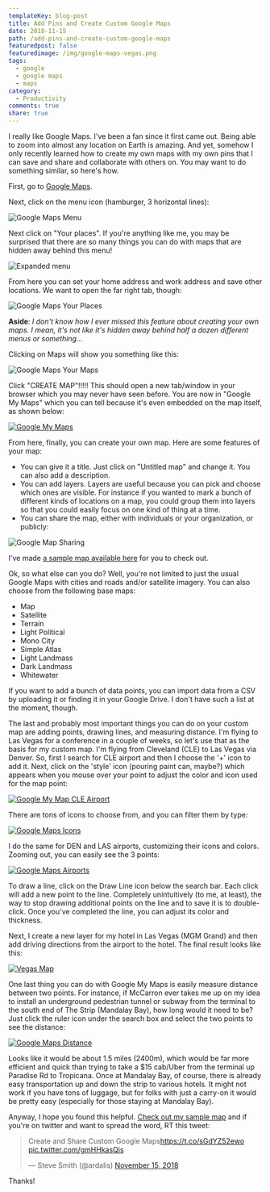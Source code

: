 ```yaml
---
templateKey: blog-post
title: Add Pins and Create Custom Google Maps
date: 2018-11-15
path: /add-pins-and-create-custom-google-maps
featuredpost: false
featuredimage: /img/google-maps-vegas.png
tags:
  - google
  - google maps
  - maps
category:
  - Productivity
comments: true
share: true
---
```


I really like Google Maps. I've been a fan since it first came out. Being able to zoom into almost any location on Earth is amazing. And yet, somehow I only recently learned how to create my own maps with my own pins that I can save and share and collaborate with others on. You may want to do something similar, so here's how.

First, go to [Google Maps](https://www.google.com/maps/).

Next, click on the menu icon (hamburger, 3 horizontal lines):

![Google Maps Menu](/img/google-maps-menu.png)

Next click on "Your places". If you're anything like me, you may be surprised that there are so many things you can do with maps that are hidden away behind this menu!

![Expanded menu](/img/google-maps-menu-expanded.png)

From here you can set your home address and work address and save other locations. We want to open the far right tab, though:

![Google Maps Your Places](/img/google-maps-your-places.png)

**Aside**: _I don't know how I ever missed this feature about creating your own maps. I mean, it's not like it's hidden away behind half a dozen different menus or something..._

Clicking on Maps will show you something like this:

![Google Maps Your Maps](/img/google-maps-your-maps.png)

Click "CREATE MAP"!!!!! This should open a new tab/window in your browser which you may never have seen before. You are now in "Google My Maps" which you can tell because it's even embedded on the map itself, as shown below:

[![Google My Maps](/img/google-my-maps-1024x799.png)](http://ardalis.com/wp-content/uploads/2018/11/google-my-maps.png)

From here, finally, you can create your own map. Here are some features of your map:

- You can give it a title. Just click on "Untitled map" and change it. You can also add a description.
- You can add layers. Layers are useful because you can pick and choose which ones are visible. For instance if you wanted to mark a bunch of different kinds of locations on a map, you could group them into layers so that you could easily focus on one kind of thing at a time.
- You can share the map, either with individuals or your organization, or publicly:

![Google Map Sharing](/img/google-map-sharing.png)

I've made [a sample map available here](https://drive.google.com/open?id=1g4K7xDtSpjeSTcFkIGaH0_Jlr0nF6sAo&usp=sharing) for you to check out.

Ok, so what else can you do? Well, you're not limited to just the usual Google Maps with cities and roads and/or satellite imagery. You can also choose from the following base maps:

- Map
- Satellite
- Terrain
- Light Political
- Mono City
- Simple Atlas
- Light Landmass
- Dark Landmass
- Whitewater

If you want to add a bunch of data points, you can import data from a CSV by uploading it or finding it in your Google Drive. I don't have such a list at the moment, though.

The last and probably most important things you can do on your custom map are adding points, drawing lines, and measuring distance. I'm flying to Las Vegas for a conference in a couple of weeks, so let's use that as the basis for my custom map. I'm flying from Cleveland (CLE) to Las Vegas via Denver. So, first I search for CLE airport and then I choose the '+' icon to add it. Next, click on the 'style' icon (pouring paint can, maybe?) which appears when you mouse over your point to adjust the color and icon used for the map point:

[![Google My Map CLE Airport](/img/google-map-cle-1024x891.png)](http://ardalis.com/wp-content/uploads/2018/11/google-map-cle.png)

There are tons of icons to choose from, and you can filter them by type:

[![Google Maps Icons](/img/google-maps-icons.png)](http://ardalis.com/wp-content/uploads/2018/11/google-maps-icons.png)

I do the same for DEN and LAS airports, customizing their icons and colors. Zooming out, you can easily see the 3 points:

[![Google Maps Airports](/img/google-maps-airports-1024x396.png)](http://ardalis.com/wp-content/uploads/2018/11/google-maps-airports.png)

To draw a line, click on the Draw Line icon below the search bar. Each click will add a new point to the line. Completely unintuitively (to me, at least), the way to stop drawing additional points on the line and to save it is to double-click. Once you've completed the line, you can adjust its color and thickness.

Next, I create a new layer for my hotel in Las Vegas (MGM Grand) and then add driving directions from the airport to the hotel. The final result looks like this:

[![Vegas Map](/img/google-maps-vegas-1024x865.png)](http://ardalis.com/wp-content/uploads/2018/11/google-maps-vegas.png)

One last thing you can do with Google My Maps is easily measure distance between two points. For instance, if McCarron ever takes me up on my idea to install an underground pedestrian tunnel or subway from the terminal to the south end of The Strip (Mandalay Bay), how long would it need to be? Just click the ruler icon under the search box and select the two points to see the distance:

[![Google Maps Distance](/img/google-maps-distance.png)](http://ardalis.com/wp-content/uploads/2018/11/google-maps-distance.png)

Looks like it would be about 1.5 miles (2400m), which would be far more efficient and quick than trying to take a $15 cab/Uber from the terminal up Paradise Rd to Tropicana. Once at Mandalay Bay, of course, there is already easy transportation up and down the strip to various hotels. It might not work if you have tons of luggage, but for folks with just a carry-on it would be pretty easy (especially for those staying at Mandalay Bay).

Anyway, I hope you found this helpful. [Check out my sample map](https://www.google.com/maps/d/edit?hl=en&hl=en&mid=1g4K7xDtSpjeSTcFkIGaH0_Jlr0nF6sAo&ll=36.08453386191384%2C-115.11410180389407&z=13) and if you're on twitter and want to spread the word, RT this tweet:

<blockquote class="twitter-tweet" data-lang="en"><p dir="ltr" lang="en">Create and Share Custom Google Maps<a href="https://t.co/sGdYZ52ewo">https://t.co/sGdYZ52ewo</a> <a href="https://t.co/gmHHkasQis">pic.twitter.com/gmHHkasQis</a></p>— Steve Smith (@ardalis) <a href="https://twitter.com/ardalis/status/1063143216667652096?ref_src=twsrc%5Etfw">November 15, 2018</a></blockquote>
<script async src="https://platform.twitter.com/widgets.js" charset="utf-8"></script>

Thanks!
